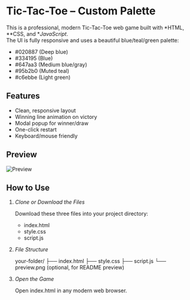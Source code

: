 # Tic-Tac-Toe – Custom Palette

This is a professional, modern Tic-Tac-Toe web game built with *HTML, **CSS, and **JavaScript*.  
The UI is fully responsive and uses a beautiful blue/teal/green palette:

- #020887 (Deep blue)
- #334195 (Blue)
- #647aa3 (Medium blue/gray)
- #95b2b0 (Muted teal)
- #c6ebbe (Light green)

## Features

- Clean, responsive layout
- Winning line animation on victory
- Modal popup for winner/draw
- One-click restart
- Keyboard/mouse friendly

## Preview

![Preview](preview.png) <!-- Place a screenshot named preview.png in the project folder -->

## How to Use

1. *Clone or Download the Files*

    Download these three files into your project directory:
    - index.html
    - style.css
    - script.js

2. *File Structure*

    
    your-folder/
    ├── index.html
    ├── style.css
    ├── script.js
    └── preview.png  (optional, for README preview)
    

3. *Open the Game*

    Open index.html in any modern web browser.